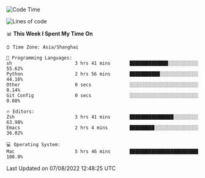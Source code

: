 <!--START_SECTION:waka-->
![Code Time](http://img.shields.io/badge/Code%20Time-757%20hrs%2013%20mins-blue)

![Lines of code](https://img.shields.io/badge/From%20Hello%20World%20I%27ve%20Written-22%20Thousand%20lines%20of%20code-blue)

📊 **This Week I Spent My Time On** 

```text
⌚︎ Time Zone: Asia/Shanghai

💬 Programming Languages: 
sh                       3 hrs 41 mins       ██████████████░░░░░░░░░░░   55.62% 
Python                   2 hrs 56 mins       ███████████░░░░░░░░░░░░░░   44.16% 
Other                    0 secs              ░░░░░░░░░░░░░░░░░░░░░░░░░   0.14% 
Git Config               0 secs              ░░░░░░░░░░░░░░░░░░░░░░░░░   0.08%

🔥 Editors: 
Zsh                      3 hrs 41 mins       ████████████████░░░░░░░░░   63.98% 
Emacs                    2 hrs 4 mins        █████████░░░░░░░░░░░░░░░░   36.02%

💻 Operating System: 
Mac                      5 hrs 46 mins       █████████████████████████   100.0%

```


 Last Updated on 07/08/2022 12:48:25 UTC
<!--END_SECTION:waka-->
